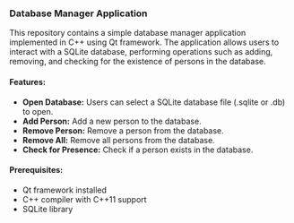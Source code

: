 ### Database Manager Application

This repository contains a simple database manager application implemented in C++ using Qt framework. The application allows users to interact with a SQLite database, performing operations such as adding, removing, and checking for the existence of persons in the database.

#### Features:

- **Open Database:** Users can select a SQLite database file (.sqlite or .db) to open.
- **Add Person:** Add a new person to the database.
- **Remove Person:** Remove a person from the database.
- **Remove All:** Remove all persons from the database.
- **Check for Presence:** Check if a person exists in the database.

#### Prerequisites:

- Qt framework installed
- C++ compiler with C++11 support
- SQLite library

